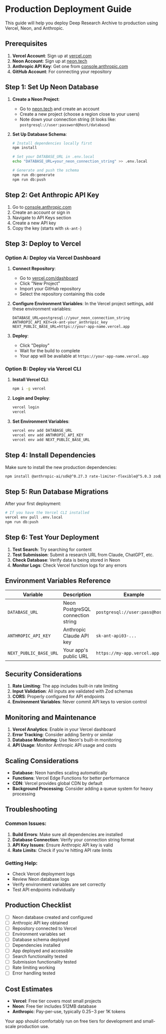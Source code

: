 # Production Deployment Guide

This guide will help you deploy Deep Research Archive to production using Vercel, Neon, and Anthropic.

## Prerequisites

1. **Vercel Account**: Sign up at [vercel.com](https://vercel.com)
2. **Neon Account**: Sign up at [neon.tech](https://neon.tech)
3. **Anthropic API Key**: Get one from [console.anthropic.com](https://console.anthropic.com)
4. **GitHub Account**: For connecting your repository

## Step 1: Set Up Neon Database

1. **Create a Neon Project**:
   - Go to [neon.tech](https://neon.tech) and create an account
   - Create a new project (choose a region close to your users)
   - Note down your connection string (it looks like: `postgresql://user:password@host/database`)

2. **Set Up Database Schema**:
   ```bash
   # Install dependencies locally first
   npm install
   
   # Set your DATABASE_URL in .env.local
   echo "DATABASE_URL=your_neon_connection_string" >> .env.local
   
   # Generate and push the schema
   npm run db:generate
   npm run db:push
   ```

## Step 2: Get Anthropic API Key

1. Go to [console.anthropic.com](https://console.anthropic.com)
2. Create an account or sign in
3. Navigate to API Keys section
4. Create a new API key
5. Copy the key (starts with `sk-ant-`)

## Step 3: Deploy to Vercel

### Option A: Deploy via Vercel Dashboard

1. **Connect Repository**:
   - Go to [vercel.com/dashboard](https://vercel.com/dashboard)
   - Click "New Project"
   - Import your GitHub repository
   - Select the repository containing this code

2. **Configure Environment Variables**:
   In the Vercel project settings, add these environment variables:
   ```
   DATABASE_URL=postgresql://your_neon_connection_string
   ANTHROPIC_API_KEY=sk-ant-your_anthropic_key
   NEXT_PUBLIC_BASE_URL=https://your-app-name.vercel.app
   ```

3. **Deploy**:
   - Click "Deploy"
   - Wait for the build to complete
   - Your app will be available at `https://your-app-name.vercel.app`

### Option B: Deploy via Vercel CLI

1. **Install Vercel CLI**:
   ```bash
   npm i -g vercel
   ```

2. **Login and Deploy**:
   ```bash
   vercel login
   vercel
   ```

3. **Set Environment Variables**:
   ```bash
   vercel env add DATABASE_URL
   vercel env add ANTHROPIC_API_KEY
   vercel env add NEXT_PUBLIC_BASE_URL
   ```

## Step 4: Install Dependencies

Make sure to install the new production dependencies:

```bash
npm install @anthropic-ai/sdk@^0.27.3 rate-limiter-flexible@^5.0.3 zod@^3.23.8
```

## Step 5: Run Database Migrations

After your first deployment:

```bash
# If you have the Vercel CLI installed
vercel env pull .env.local
npm run db:push
```

## Step 6: Test Your Deployment

1. **Test Search**: Try searching for content
2. **Test Submission**: Submit a research URL from Claude, ChatGPT, etc.
3. **Check Database**: Verify data is being stored in Neon
4. **Monitor Logs**: Check Vercel function logs for any errors

## Environment Variables Reference

| Variable | Description | Example |
|----------|-------------|---------|
| `DATABASE_URL` | Neon PostgreSQL connection string | `postgresql://user:pass@host/db` |
| `ANTHROPIC_API_KEY` | Anthropic Claude API key | `sk-ant-api03-...` |
| `NEXT_PUBLIC_BASE_URL` | Your app's public URL | `https://my-app.vercel.app` |

## Security Considerations

1. **Rate Limiting**: The app includes built-in rate limiting
2. **Input Validation**: All inputs are validated with Zod schemas
3. **CORS**: Properly configured for API endpoints
4. **Environment Variables**: Never commit API keys to version control

## Monitoring and Maintenance

1. **Vercel Analytics**: Enable in your Vercel dashboard
2. **Error Tracking**: Consider adding Sentry or similar
3. **Database Monitoring**: Use Neon's built-in monitoring
4. **API Usage**: Monitor Anthropic API usage and costs

## Scaling Considerations

- **Database**: Neon handles scaling automatically
- **Functions**: Vercel Edge Functions for better performance
- **CDN**: Vercel provides global CDN by default
- **Background Processing**: Consider adding a queue system for heavy processing

## Troubleshooting

### Common Issues:

1. **Build Errors**: Make sure all dependencies are installed
2. **Database Connection**: Verify your connection string format
3. **API Key Issues**: Ensure Anthropic API key is valid
4. **Rate Limits**: Check if you're hitting API rate limits

### Getting Help:

- Check Vercel deployment logs
- Review Neon database logs
- Verify environment variables are set correctly
- Test API endpoints individually

## Production Checklist

- [ ] Neon database created and configured
- [ ] Anthropic API key obtained
- [ ] Repository connected to Vercel
- [ ] Environment variables set
- [ ] Database schema deployed
- [ ] Dependencies installed
- [ ] App deployed and accessible
- [ ] Search functionality tested
- [ ] Submission functionality tested
- [ ] Rate limiting working
- [ ] Error handling tested

## Cost Estimates

- **Vercel**: Free tier covers most small projects
- **Neon**: Free tier includes 512MB database
- **Anthropic**: Pay-per-use, typically $0.25-$3 per 1K tokens

Your app should comfortably run on free tiers for development and small-scale production use. 